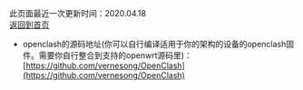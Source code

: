 此页面最近一次更新时间：2020.04.18                         
[返回到首页](https://clashopenwrt.github.io/website/)                    

* openclash的源码地址(你可以自行编译适用于你的架构的设备的openclash固件。需要你自行整合到支持的openwrt源码里)：                    
[https://github.com/vernesong/OpenClash](https://github.com/vernesong/OpenClash)                           

